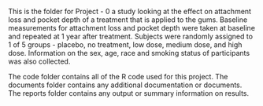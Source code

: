 This is the folder for Project - 0 a study looking at the effect on attachment loss and pocket depth of a treatment that is applied to the gums. Baseline measurements for attachment loss and pocket depth were taken at baseline and repeated at 1 year after treatment. Subjects were randomly assigned to 1 of 5 groups - placebo, no treatment, low dose, medium dose, and high dose. Information on the sex, age, race and smoking status of participants was also collected. 

The code folder contains all of the R code used for this project. 
The documents folder contains any additional documentation or documents. 
The reports folder contains any output or summary information on results. 
